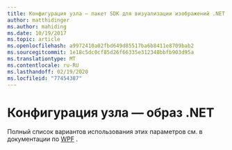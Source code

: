 ```yaml
---
title: Конфигурация узла — пакет SDK для визуализации изображений .NET
author: matthidinger
ms.author: mahiding
ms.date: 10/19/2017
ms.topic: article
ms.openlocfilehash: a9972410a02fbd649d85517ba6b8411e8709bab2
ms.sourcegitcommit: 1e18c5dc0cf85d26f66335e312348bbfb903d95a
ms.translationtype: MT
ms.contentlocale: ru-RU
ms.lasthandoff: 02/19/2020
ms.locfileid: "77454387"
---
```

# <a name="host-config---net-image"></a>Конфигурация узла — образ .NET

Полный список вариантов использования этих параметров см. в документации по [WPF](../net-wpf/getting-started.md) .